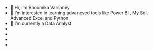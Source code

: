 - 👋 Hi, I’m Bhoomika Varshney
- 👀 I’m interested in learning advancved tools like Power BI , My Sql, Advanced Excel and Python 
- 🌱 I’m currently a Data Analyst
- 
- 
- 
-
<!---
Bhoomika88-var/Bhoomika88-var is a ✨ special ✨ repository because its `README.md` (this file) appears on your GitHub profile.
You can click the Preview link to take a look at your changes.
--->
